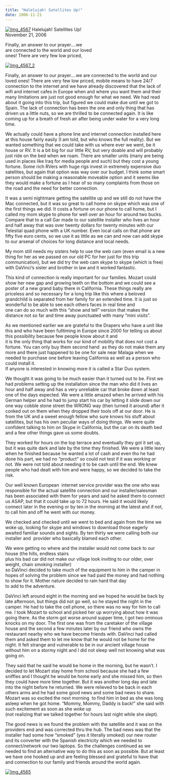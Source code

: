 ```yaml
---
title: "Halelujah! Satellites Up!"
date: 2006-11-21
---
```


 [![Img_4567](https://pub-ac94b3f306b24c0dba4238943c97f2e1.r2.dev/2008/04/22/img_4567.png "Img_4567")](https://pub-ac94b3f306b24c0dba4238943c97f2e1.r2.dev/photos/uncategorized/2008/04/22/img_4567.png) Halelujah! Satellites Up!  
November 21, 2006

Finally, an answer to our prayer....we  
are connected to the world and our loved  
ones! There are very few low priced,

<!--more-->

[![Img_4567_2](https://pub-ac94b3f306b24c0dba4238943c97f2e1.r2.dev/2008/04/22/img_4567_2.png "Img_4567_2")](https://pub-ac94b3f306b24c0dba4238943c97f2e1.r2.dev/photos/uncategorized/2008/04/22/img_4567_2.png)

Finally, an answer to our prayer....we are connected to the world and our loved ones! There are very few low priced, mobile means to have 24/7 connection to the internet and we have already discovered that the lack of wifi and internet cafes in Europe when and where you want them and their many limitations are just not good enough for what we need. We had read about it going into this trip, but figured we could make due until we got to Spain. The lack of connection has been the one and only thing that has driven us a little nuts, so we are thrilled to be connected again. It is like coming up for a breath of fresh air after being under water for a very long time.

We actually could have a phone line and internet connection installed here at this house fairly easily (I am told, but who knows the full reality). But we wanted something that we could take with us where ever we went, be it house or RV. It is a bit big for our little RV, but very doable and will probably just ride on the bed when we roam. There are smaller units (many are being used in places like Iraq for media people and such) but they cost a young fortune. Some rich RVers with huge rigs invest in extremely expensive duo satellites, but again that option was way over our budget. I think some smart person should be making a reasonable moveable option and it seems like they would make a fortune as I hear of so many complaints from those on the road and the need for better connection.

It was a semi nightmare getting the satellite up and we still do not have the Mac connected, but it was so great to call home on skype which was one of the first things we did. It costs a fortune on our phone to call home, but I called my mom skype to phone for well over an hour for around two bucks. Compare that to a call Gar made to our satellite installer who lives an hour and half away that was over twenty dollars for twenty minutes with our Telestial quad phone with a UK number. Even local calls on that phone are fifty five euro cents, so we use it as little as we can and now can add skype to our arsenal of choices for long distance and local needs.

My mom still needs my sisters help to use the web cam (even email is a new thing for her as we passed on our old PC for her just for this trip communication), but we did try the web cam skype to skype (which is free) with DaVinci’s sister and brother in law and it worked fantastic.

This kind of connection is really important for our families. Mozart could show her new gap and growing teeth on the bottom and we could see a poster of a new grand baby there in California. These things really are priceless and so necessary for a long trip like this where a beloved grandchild is separated from her family for an extended time. It is just so wonderful to be able to see each others faces in real time and  
one can do so much with this “show and tell” version that makes the distance not so far and time away punctuated with many “mini visits”.

As we mentioned earlier we are grateful to the Drapers who have a unit like this and who have been fulltiming in Europe since 2000 for telling us about this possibility because few people know about it and  
it is the only thing that works for our kind of mobility that does not cost a fortune. You can only buy them second hand  as they do not make them any more and there just happened to be one for sale near Malaga when we needed to purchase one before leaving California as well as a person who could install it.  
If anyone is interested in knowing more it is called a Star Duo system.

We thought it was going to be much easier than it turned out to be. First we had problems setting up the installation since the man who did it lives an hour and half away and has a very unreliable car that broke down at least one of the days expected. We were a little amazed when he arrived with his German helper and he had to jump start his car by letting it slide down our one way cobble stone street the WRONG way (then turned it around) after it conked out on them when they dropped their tools off at our door. He is from the UK and a sweet enough fellow who sure knows his stuff about satellites, but has his own peculiar ways of doing things. We were quite confident talking to him on Skype in California, but the car on its death bed and a few other things gave us some doubts.

They worked for hours on the top terrace and eventually they got it set up, but it was quite dark and late by the time they finished. We were a little leery when he finished because he wanted a lot of cash and even tho he had done his part, we had no “product” so could not test if it was working or not. We were not told about needing it to be cash until the end. We knew people who had dealt with him and were happy, so we decided to take the risk.

Our well known European  internet service provider was the one who was responsible for the actual satellite connection and our installer/salesman has been associated with them for years and said he asked them to connect us ASAP, but that it could take up to 72 hours. He said it would likely connect later in the evening or by ten in the morning at the latest and if not, to call him and off he went with our money.

We checked and checked until we went to bed and again from the time we woke up, looking for skype and windows to download those eagerly awaited familiar sounds and sights. By ten thirty we were calling both our installer and  provider who basically blamed each other.

We were getting no where and the installer would not come back to our house (the hills, endless stairs  
plus his bad car did not make our village look inviting to our older, over weight, chain smoking installer)  
so DaVinci decided to take much of the equipment to him in the camper in hopes of solving the problem since we had paid the money and had nothing to show for it. Mother nature decided to rain hard that day  
to add to the adventure.

DaVinci left around eight in the morning and we hoped he would be back by late afternoon, but things did not go well, so he stayed the night in the camper. He had to take the cell phone, so there was no way for him to call me. I took Mozart to school and picked her up worrying about how it was going there. As the storm got worse around supper time, I got two ominous knocks on my door. The first one was from the caretaker of the village house and the second a few minutes later by our friend who owns the restaurant nearby who we have become friends with. DaVinci had called them and asked them to let me know that he would not be home for the night. It felt strange and vulnerable to be in our ancient village house without him on a stormy night and I did not sleep well not knowing what was going on.

They said that he said he would be home in the morning, but he wasn’t. I decided to let Mozart stay home from school because she had a few sniffles and I thought he would be home early and she missed him, so then they could have more time together. But it was another long day and late into the night before he returned. We were relieved to be back in each others arms and he had some good news and some bad news to share. Mozart was so excited the next morning  to find him in bed as she was long asleep when he got home. “Mommy, Mommy, Daddy is back!” she said with such excitement as soon as she woke up  
(not realizing that we talked together for hours last night while she slept).

The good news is we found the problem with the satellite and it was on the providers end and was corrected thru the hub. The bad news was that the installer had some how “smoked” (yes it literally smoked) our new router and its converter with the Spanish electricity which we needed to connect/network our two laptops. So the challenges continued as we needed to find an alternative way to do this as soon as possible. But at least we have one hooked up and are feeling blessed and grateful to have that and connection to our family and friends around the world again.

[![Img_4565](https://pub-ac94b3f306b24c0dba4238943c97f2e1.r2.dev/2008/04/22/img_4565.png "Img_4565")](https://pub-ac94b3f306b24c0dba4238943c97f2e1.r2.dev/photos/uncategorized/2008/04/22/img_4565.png)
